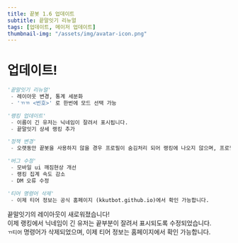 ```yaml
---
title: 끝봇 1.6 업데이트
subtitle: 끝말잇기 리뉴얼
tags: [업데이트, 메이저 업데이트]
thumbnail-img: "/assets/img/avatar-icon.png"
---
```


# 업데이트! 
```python
'끝말잇기 리뉴얼'
 - 레이아웃 변경, 통계 세분화
 - 'ㄲㄲ <번호>' 로 한번에 모드 선택 가능

'랭킹 업데이트'
 - 이름이 긴 유저는 닉네임이 잘려서 표시됩니다.
 - 끝말잇기 상세 랭킹 추가

'정책 변경'
 - 오랫동안 끝봇을 사용하지 않을 경우 프로필이 숨김처리 되어 랭킹에 나오지 않으며, 프로필도 조회할 수 없게 됩니다. 숨김처리 된지 한달 이내에 명령어를 다시 사용한 경우 원상복구 되며, 그렇지 않을 경우 데이터가 영구 삭제됩니다. 

'버그 수정'
 - 모바일 ui 깨짐현상 개선
 - 랭킹 집계 속도 감소
 - DM 오류 수정

'티어 명령어 삭제'
 - 이제 티어 정보는 공식 홈페이지 (kkutbot.github.io)에서 확인 가능합니다.
```

끝말잇기의 레이아웃이 새로워졌습니다!   
이제 랭킹에서 닉네임이 긴 유저는 끝부분이 잘려서 표시되도록 수정되었습니다.   
``ㄲ티어`` 명령어가 삭제되었으며, 이제 티어 정보는 홈페이지에서 확인 가능합니다.